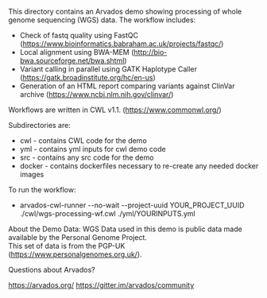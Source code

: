 This directory contains an Arvados demo showing processing of whole genome sequencing (WGS) data. The workflow includes:

* Check of fastq quality using FastQC (https://www.bioinformatics.babraham.ac.uk/projects/fastqc/) 
* Local alignment using BWA-MEM (http://bio-bwa.sourceforge.net/bwa.shtml)
* Variant calling in parallel using GATK Haplotype Caller (https://gatk.broadinstitute.org/hc/en-us)
* Generation of an HTML report comparing variants against ClinVar archive (https://www.ncbi.nlm.nih.gov/clinvar/)

Workflows are written in CWL v1.1. (https://www.commonwl.org/)

Subdirectories are:
* cwl - contains CWL code for the demo
* yml - contains yml inputs for cwl demo code
* src - contains any src code for the demo
* docker - contains dockerfiles necessary to re-create any needed docker images 

To run the workflow:

*  arvados-cwl-runner --no-wait --project-uuid YOUR_PROJECT_UUID ./cwl/wgs-processing-wf.cwl ./yml/YOURINPUTS.yml

About the Demo Data:
WGS Data used in this demo is public data made available by the Personal Genome Project.  
This set of data is from the PGP-UK (https://www.personalgenomes.org.uk/). 

Questions about Arvados?

https://arvados.org/
https://gitter.im/arvados/community
